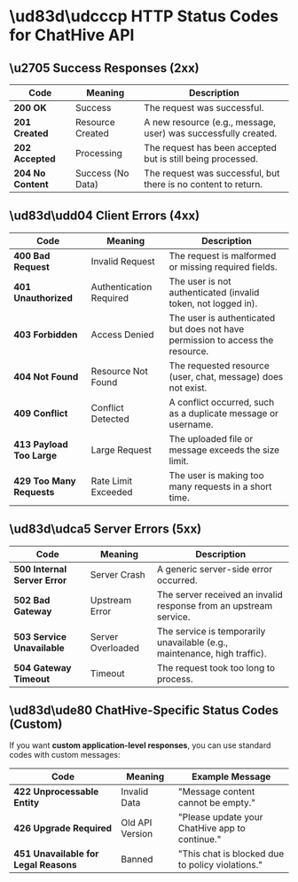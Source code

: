 # **\ud83d\udcccp HTTP Status Codes for ChatHive API**

## **\u2705 Success Responses (2xx)**
| Code | Meaning | Description |
|------|---------|-------------|
| **200 OK** | Success | The request was successful. |
| **201 Created** | Resource Created | A new resource (e.g., message, user) was successfully created. |
| **202 Accepted** | Processing | The request has been accepted but is still being processed. |
| **204 No Content** | Success (No Data) | The request was successful, but there is no content to return. |

## **\ud83d\udd04 Client Errors (4xx)**
| Code | Meaning | Description |
|------|---------|-------------|
| **400 Bad Request** | Invalid Request | The request is malformed or missing required fields. |
| **401 Unauthorized** | Authentication Required | The user is not authenticated (invalid token, not logged in). |
| **403 Forbidden** | Access Denied | The user is authenticated but does not have permission to access the resource. |
| **404 Not Found** | Resource Not Found | The requested resource (user, chat, message) does not exist. |
| **409 Conflict** | Conflict Detected | A conflict occurred, such as a duplicate message or username. |
| **413 Payload Too Large** | Large Request | The uploaded file or message exceeds the size limit. |
| **429 Too Many Requests** | Rate Limit Exceeded | The user is making too many requests in a short time. |

## **\ud83d\udca5 Server Errors (5xx)**
| Code | Meaning | Description |
|------|---------|-------------|
| **500 Internal Server Error** | Server Crash | A generic server-side error occurred. |
| **502 Bad Gateway** | Upstream Error | The server received an invalid response from an upstream service. |
| **503 Service Unavailable** | Server Overloaded | The service is temporarily unavailable (e.g., maintenance, high traffic). |
| **504 Gateway Timeout** | Timeout | The request took too long to process. |

## **\ud83d\ude80 ChatHive-Specific Status Codes (Custom)**
If you want **custom application-level responses**, you can use standard codes with custom messages:

| Code | Meaning | Example Message |
|------|---------|----------------|
| **422 Unprocessable Entity** | Invalid Data | "Message content cannot be empty." |
| **426 Upgrade Required** | Old API Version | "Please update your ChatHive app to continue." |
| **451 Unavailable for Legal Reasons** | Banned | "This chat is blocked due to policy violations." |


